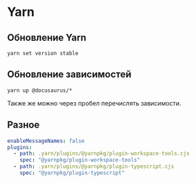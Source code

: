 Yarn
====

Обновление Yarn
---------------

```
yarn set version stable
```

Обновление зависимостей
-----------------------

```
yarn up @docusaurus/*
```

Также же можно через пробел перечислять зависимости.

Разное
------

```yaml
enableMessageNames: false
plugins:
  - path: .yarn/plugins/@yarnpkg/plugin-workspace-tools.cjs
    spec: "@yarnpkg/plugin-workspace-tools"
  - path: .yarn/plugins/@yarnpkg/plugin-typescript.cjs
    spec: "@yarnpkg/plugin-typescript"
```